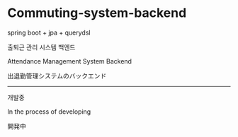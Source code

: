 # Commuting-system-backend
spring boot + jpa + querydsl

출퇴근 관리 시스템 백엔드

Attendance Management System Backend

出退勤管理システムのバックエンド

<hr>

개발중

In the process of developing

開発中
